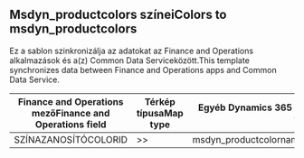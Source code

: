 ## <a name="colors-to-msdyn_productcolors"></a><span data-ttu-id="f0184-101">Msdyn_productcolors színei</span><span class="sxs-lookup"><span data-stu-id="f0184-101">Colors to msdyn_productcolors</span></span>

<span data-ttu-id="f0184-102">Ez a sablon szinkronizálja az adatokat az Finance and Operations alkalmazások és a(z) Common Data Serviceközött.</span><span class="sxs-lookup"><span data-stu-id="f0184-102">This template synchronizes data between Finance and Operations apps and Common Data Service.</span></span>

<span data-ttu-id="f0184-103">Finance and Operations mező</span><span class="sxs-lookup"><span data-stu-id="f0184-103">Finance and Operations field</span></span> | <span data-ttu-id="f0184-104">Térkép típusa</span><span class="sxs-lookup"><span data-stu-id="f0184-104">Map type</span></span> | <span data-ttu-id="f0184-105">Egyéb Dynamics 365 mező</span><span class="sxs-lookup"><span data-stu-id="f0184-105">Other Dynamics 365 field</span></span> | <span data-ttu-id="f0184-106">Alapértelmezett érték</span><span class="sxs-lookup"><span data-stu-id="f0184-106">Default value</span></span>
---|---|---|---
<span data-ttu-id="f0184-107">SZÍNAZANOSÍTÓ</span><span class="sxs-lookup"><span data-stu-id="f0184-107">COLORID</span></span> | >> | <span data-ttu-id="f0184-108">msdyn_productcolorname</span><span class="sxs-lookup"><span data-stu-id="f0184-108">msdyn_productcolorname</span></span> | 

